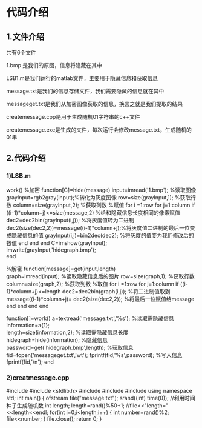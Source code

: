 # 代码介绍

## 1.文件介绍

共有6个文件

1.bmp 是我们的原图，信息将隐藏在其中

LSB1.m是我们运行的matlab文件，主要用于隐藏信息和获取信息

message.txt是我们的信息存储文件，我们需要隐藏的信息就在其中

messageget.txt是我们从加密图像获取的信息，换言之就是我们提取的结果

createmessage.cpp是用于生成随机01字符串的c++文件

createmessage.exe是生成的文件，每次运行会修改message.txt，生成随机的01串



## 2.代码介绍

### 1)LSB.m

work()
%加密
function[C]=hide(message)
    input=imread('1.bmp');  %读取图像
    grayInput=rgb2gray(input);%转化为灰度图像
    row=size(grayInput,1);     %获取行数
    column=size(grayInput,2);   %获取列数
    %赋值
    for i =1:row
        for j=1:column 
            if ((i-1)*column+j)<=size(message,2) %给和隐藏信息长度相同的像素赋值
            dec2=dec2bin(grayInput(i,j));          %将灰度值转为二进制
            dec2(size(dec2,2))=message((i-1)*column+j);%将灰度值二进制的最后一位变成隐藏信息的值
            grayInput(i,j)=bin2dec(dec2);               %将灰度的值变为我们修改后的数值
            end
        end
    end
C=imshow(grayInput);
imwrite(grayInput,'hidegraph.bmp');         
end

%解密
function[message]=get(input,length)                    
    graph=imread(input);                        %读取隐藏信息后的图片
    row=size(graph,1);                          %获取行数
    column=size(graph,2);                       %获取列数
    %取值
    for i =1:row
        for j=1:column 
            if ((i-1)*column+j)<=length
            dec2=dec2bin(graph(i,j));           %将二进制值取到
            message((i-1)*column+j)= dec2(size(dec2,2));   %将最后一位赋值给message
            end
        end
    end
end

function[]=work()
    a=textread('message.txt','%s');     %读取需隐藏信息
    information=a{1};                   
    length=size(information,2);         %读取需隐藏信息长度
    hidegraph=hide(information);        %隐藏信息 
    password=get('hidegraph.bmp',length);   %获取信息
    fid=fopen('messageget.txt','wt');
    fprintf(fid,'%s',password);         %写入信息
    fprintf(fid,'\n');
end

### 2)creatmessage.cpp

#include <iostream>
#include <stdlib.h>
#include <fstream>
#include <ctime>
#include <cstdlib>
using namespace std;
int main()
{
	ofstream file("message.txt");
	srand((int) time(0));		//利用时间种子生成随机数 
	int length;
	length=rand()%50+1;
	//file<<"length="<<length<<endl;
	for(int i=0;i<length;i++)
	{
		int number=rand()%2;
		file<<number;
	}
    file.close();
	return 0;
}

